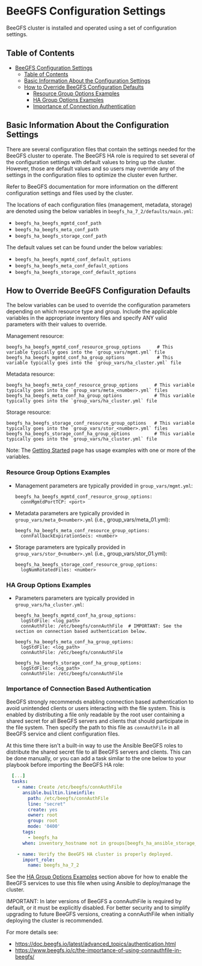 <a name="beegfs-configuration-settings"></a>
# BeeGFS Configuration Settings

BeeGFS cluster is installed and operated using a set of configuration settings.

<a name="table-of-contents"></a>
## Table of Contents

- [BeeGFS Configuration Settings](#beegfs-configuration-settings)
  - [Table of Contents](#table-of-contents)
  - [Basic Information About the Configuration Settings](#basic-information-about-the-configuration-settings)
  - [How to Override BeeGFS Configuration Defaults](#how-to-override-beegfs-configuration-defaults)
    - [Resource Group Options Examples](#resource-group-options-examples)
    - [HA Group Options Examples](#ha-group-options-examples)
    - [Importance of Connection Authentication](#importance-of-conn-auth)

<a name="basic-information-about-the-configuration-settings"></a>
## Basic Information About the Configuration Settings

There are several configuration files that contain the settings needed for the BeeGFS cluster to operate. The BeeGFS HA 
role is required to set several of the configuration settings with default values to bring up the cluster. However, 
those are default values and so users may override any of the settings in the configuration files to optimize
the cluster even further.

Refer to BeeGFS documentation for more information on the different configuration settings and files used by the 
cluster.

The locations of each configuration files (management, metadata, storage) are denoted using the below variables in
`beegfs_ha_7_2/defaults/main.yml`:
- `beegfs_ha_beegfs_mgmtd_conf_path`
- `beegfs_ha_beegfs_meta_conf_path`
- `beegfs_ha_beegfs_storage_conf_path`

The default values set can be found under the below variables:
- `beegfs_ha_beegfs_mgmtd_conf_default_options`
- `beegfs_ha_beegfs_meta_conf_default_options`
- `beegfs_ha_beegfs_storage_conf_default_options`

<a name="how-to-override-beegfs-configuration-defaults"></a>
## How to Override BeeGFS Configuration Defaults

The below variables can be used to override the configuration parameters depending on which resource type and group. 
Include the applicable variables in the appropriate inventory files and specify ANY valid parameters with their values 
to override.

Management resource:

    beegfs_ha_beegfs_mgmtd_conf_resource_group_options      # This variable typically goes into the `group_vars/mgmt.yml` file
    beegfs_ha_beegfs_mgmtd_conf_ha_group_options            # This variable typically goes into the `group_vars/ha_cluster.yml` file

Metadata resource:

    beegfs_ha_beegfs_meta_conf_resource_group_options      # This variable typically goes into the `group_vars/meta_<number>.yml` files
    beegfs_ha_beegfs_meta_conf_ha_group_options            # This variable typically goes into the `group_vars/ha_cluster.yml` file

Storage resource:

    beegfs_ha_beegfs_storage_conf_resource_group_options   # This variable typically goes into the `group_vars/stor_<number>.yml` files
    beegfs_ha_beegfs_storage_conf_ha_group_options         # This variable typically goes into the `group_vars/ha_cluster.yml` file


Note: The [Getting Started](getting_started.md) page has usage examples with one or more of the variables. 

<a name="resource-group-options-example"></a>
### Resource Group Options Examples

- Management parameters are typically provided in `group_vars/mgmt.yml`:
  ```
  beegfs_ha_beegfs_mgmtd_conf_resource_group_options:
    connMgmtdPortTCP: <port>
  ```
- Metadata parameters are typically provided in `group_vars/meta_0<number>.yml` (i.e., group_vars/meta_01.yml):
  ``` 
  beegfs_ha_beegfs_meta_conf_resource_group_options:
    connFallbackExpirationSecs: <number>
  ```
- Storage parameters are typically provided in `group_vars/stor_0<number>.yml` (i.e., group_vars/stor_01.yml):
  ```
  beegfs_ha_beegfs_storage_conf_resource_group_options:
    logNumRotatedFiles: <number>
  ```

<a name="ha-group-options-example"></a>
### HA Group Options Examples

- Parameters parameters are typically provided in `group_vars/ha_cluster.yml`:
  ```
  beegfs_ha_beegfs_mgmtd_conf_ha_group_options:
    logStdFile: <log_path>
    connAuthFile: /etc/beegfs/connAuthFile  # IMPORTANT: See the section on connection based authentication below.

  beegfs_ha_beegfs_meta_conf_ha_group_options:
    logStdFile: <log_path>
    connAuthFile: /etc/beegfs/connAuthFile

  beegfs_ha_beegfs_storage_conf_ha_group_options:
    logStdFile: <log_path>
    connAuthFile: /etc/beegfs/connAuthFile    
  ```

<a name="importance-of-conn-auth"></a>
### Importance of Connection Based Authentication

BeeGFS strongly recommends enabling connection based authentication to avoid unintended clients or users interacting
with the file system. This is enabled by distributing a file only readable by the root user containing a shared secret 
for all BeeGFS servers and clients that should participate in the file system. Then specify the path to this file as 
`connAuthFile` in all BeeGFS service and client configuration files. 

At this time there isn't a built-in way to use the Ansible BeeGFS roles to distribute the shared secret file to all 
BeeGFS servers and clients. This can be done manually, or you can add a task similar to the one below to your playbook 
before importing the BeeGFS HA role:

```yaml
  [...]
  tasks:
    - name: Create /etc/beegfs/connAuthFile 
      ansible.builtin.lineinfile:
        path: /etc/beegfs/connAuthFile
        line: "secret"
        create: yes
        owner: root
        group: root
        mode: '0400'
      tags:
        - beegfs_ha
      when: inventory_hostname not in groups[beegfs_ha_ansible_storage_group]

    - name: Verify the BeeGFS HA cluster is properly deployed.
      import_role:
        name: beegfs_ha_7_2
```

See the [HA Group Options Examples](#ha-group-options-example) section above for how to enable the BeeGFS services
to use this file when using Ansible to deploy/manage the cluster. 

IMPORTANT: In later versions of BeeGFS a connAuthFile is required by default, or it must be explicitly disabled.
For better security and to simplify upgrading to future BeeGFS versions, creating a connAuthFile when initially 
deploying the cluster is recommended.

For more details see:

* https://doc.beegfs.io/latest/advanced_topics/authentication.html
* https://www.beegfs.io/c/the-importance-of-using-connauthfile-in-beegfs/

